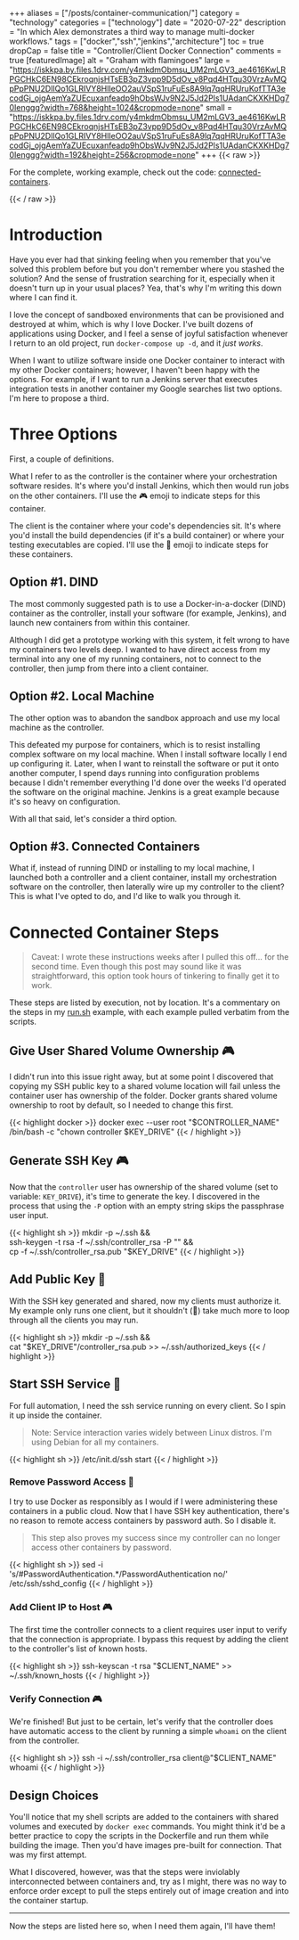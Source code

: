 +++
aliases = ["/posts/container-communication/"]
category = "technology"
categories = ["technology"]
date = "2020-07-22"
description = "In which Alex demonstrates a third way to manage multi-docker workflows."
tags = ["docker","ssh","jenkins","architecture"]
toc = true
dropCap = false
title = "Controller/Client Docker Connection"
comments = true
[featuredImage]
  alt = "Graham with flamingoes"
  large = "https://iskkpa.by.files.1drv.com/y4mkdmObmsu_UM2mLGV3_ae4616KwLRPGCHkC6EN98CEkroqnjsHTsEB3pZ3vpp9D5dOv_v8Pqd4HTqu30VrzAvMQpPpPNU2DlIQo1GLRIVY8HlIeOO2auVSpS1ruFuEs8A9lq7qqHRUruKofTTA3ecodGj_ojgAemYaZUEcuxanfeadp9hObsWJv9N2J5Jd2Pls1UAdanCKXKHDg70Ienggg?width=768&height=1024&cropmode=none"
  small = "https://iskkpa.by.files.1drv.com/y4mkdmObmsu_UM2mLGV3_ae4616KwLRPGCHkC6EN98CEkroqnjsHTsEB3pZ3vpp9D5dOv_v8Pqd4HTqu30VrzAvMQpPpPNU2DlIQo1GLRIVY8HlIeOO2auVSpS1ruFuEs8A9lq7qqHRUruKofTTA3ecodGj_ojgAemYaZUEcuxanfeadp9hObsWJv9N2J5Jd2Pls1UAdanCKXKHDg70Ienggg?width=192&height=256&cropmode=none"
+++
{{< raw >}}
<p class="muted-text">
For the complete, working example, check out the code: <a href="https://github.com/acbilson/connected-containers">connected-containers</a>.
</p>
{{< / raw >}}

# Introduction

Have you ever had that sinking feeling when you remember that you've solved this problem before but you don't remember where you stashed the solution? And the sense of frustration searching for it, especially when it doesn't turn up in your usual places? Yea, that's why I'm writing this down where I can find it.

I love the concept of sandboxed environments that can be provisioned and destroyed at whim, which is why I love Docker. I've built dozens of applications using Docker, and I feel a sense of joyful satisfaction whenever I return to an old project, run `docker-compose up -d`, and it _just works_.

When I want to utilize software inside one Docker container to interact with my other Docker containers; however, I haven't been happy with the options. For example, if I want to run a Jenkins server that executes integration tests in another container my Google searches list two options. I'm here to propose a third.

# Three Options

First, a couple of definitions.

What I refer to as the controller is the container where your orchestration software resides. It's where you'd install Jenkins, which then would run jobs on the other containers. I'll use the &#127918; emoji to indicate steps for this container.

The client is the container where your code's dependencies sit. It's where you'd install the build dependencies (if it's a build container) or where your testing executables are copied. I'll use the &#128119; emoji to indicate steps for these containers.

## Option #1. DIND

The most commonly suggested path is to use a Docker-in-a-docker (DIND) container as the controller, install your software (for example, Jenkins), and launch new containers from within this container.

Although I did get a prototype working with this system, it felt wrong to have my containers two levels deep. I wanted to have direct access from my terminal into any one of my running containers, not to connect to the controller, then jump from there into a client container.

## Option #2. Local Machine

The other option was to abandon the sandbox approach and use my local machine as the controller.

This defeated my purpose for containers, which is to resist installing complex software on my local machine. When I install software locally I end up configuring it. Later, when I want to reinstall the software or put it onto another computer, I spend days running into configuration problems because I didn't remember everything I'd done over the weeks I'd operated the software on the original machine. Jenkins is a great example because it's so heavy on configuration.

With all that said, let's consider a third option.

## Option #3. Connected Containers

What if, instead of running DIND or installing to my local machine, I launched both a controller and a client container, install my orchestration software on the controller, then laterally wire up my controller to the client? This is what I've opted to do, and I'd like to walk you through it.

# Connected Container Steps

> Caveat: I wrote these instructions weeks after I pulled this off... for the second time. Even though this post may sound like it was straightforward, this option took hours of tinkering to finally get it to work.

These steps are listed by execution, not by location. It's a commentary on the steps in my [run.sh](https://github.com/acbilson/connected-containers/blob/master/run.sh) example, with each example pulled verbatim from the scripts.

## Give User Shared Volume Ownership &#127918;

I didn't run into this issue right away, but at some point I discovered that copying my SSH public key to a shared volume location will fail unless the container user has ownership of the folder. Docker grants shared volume ownership to root by default, so I needed to change this first.

{{< highlight docker >}}
docker exec --user root "$CONTROLLER_NAME" \
  /bin/bash -c "chown controller $KEY_DRIVE"
{{< / highlight >}}

## Generate SSH Key &#127918;

Now that the `controller` user has ownership of the shared volume (set to variable: `KEY_DRIVE`), it's time to generate the key. I discovered in the process that using the `-P` option with an empty string skips the passphrase user input.

{{< highlight sh >}}
mkdir -p ~/.ssh && \
ssh-keygen -t rsa -f ~/.ssh/controller_rsa -P "" && \
cp -f ~/.ssh/controller_rsa.pub "$KEY_DRIVE"
{{< / highlight >}}

## Add Public Key &#128119;

With the SSH key generated and shared, now my clients must authorize it. My example only runs one client, but it shouldn't (🤞) take much more to loop through all the clients you may run.

{{< highlight sh >}}
mkdir -p ~/.ssh && \
  cat "$KEY_DRIVE"/controller_rsa.pub >> ~/.ssh/authorized_keys
{{< / highlight >}}

## Start SSH Service &#128119;

For full automation, I need the ssh service running on every client. So I spin it up inside the container.

> Note: Service interaction varies widely between Linux distros. I'm using Debian for all my containers.

{{< highlight sh >}}
/etc/init.d/ssh start
{{< / highlight >}}

### Remove Password Access &#128119;

I try to use Docker as responsibly as I would if I were administering these containers in a public cloud. Now that I have SSH key authentication, there's no reason to remote access containers by password auth. So I disable it.

> This step also proves my success since my controller can no longer access other containers by password.

{{< highlight sh >}}
sed -i 's/#PasswordAuthentication.*/PasswordAuthentication no/' /etc/ssh/sshd_config
{{< / highlight >}}

### Add Client IP to Host &#127918;

The first time the controller connects to a client requires user input to verify that the connection is appropriate. I bypass this request by adding the client to the controller's list of known hosts.


{{< highlight sh >}}
ssh-keyscan -t rsa "$CLIENT_NAME" >> ~/.ssh/known_hosts
{{< / highlight >}}

### Verify Connection &#127918;

We're finished! But just to be certain, let's verify that the controller does have automatic access to the client by running a simple `whoami` on the client from the controller.

{{< highlight sh >}}
ssh -i ~/.ssh/controller_rsa client@"$CLIENT_NAME" whoami
{{< / highlight >}}

## Design Choices

You'll notice that my shell scripts are added to the containers with shared volumes and executed by `docker exec` commands. You might think it'd be a better practice to copy the scripts in the Dockerfile and run them while building the image. Then you'd have images pre-built for connection. That was my first attempt.

What I discovered, however, was that the steps were inviolably interconnected between containers and, try as I might, there was no way to enforce order except to pull the steps entirely out of image creation and into the container startup.

---

Now the steps are listed here so, when I need them again, I'll have them!
